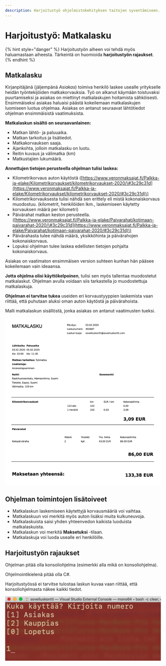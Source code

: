 ```yaml
---
description: Harjoitustyö ohjelmistokehityksen taitojen syventämiseen.
---
```


# Harjoitustyö: Matkalasku

{% hint style="danger" %}
Harjoitustyön aiheen voi tehdä myös haluamastaan aiheesta. Tärkeintä on huomioida **harjoitustyön rajaukset**. 
{% endhint %}

## Matkalasku

Kirjanpitäjänä \(jäljempänä _Asiakas_\) toimiva henkilö laskee usealle yritykselle heidän työntekijöiden matkakorvauksia. Työ on alkanut käymään toistuvaksi puurtamiseksi ja asiakas on miettinyt matkalaskujen hoitamista sähköisesti. Ensimmäiseksi asiakas haluaisi päästä kokeilemaan matkalaskujen luomiseen luotua ohjelmaa. Asiakas on antanut seuraavat lähtötiedot ohjelman ensimmäisistä vaatimuksista.

**Matkalaskun sisältö on seuraavanlainen:**

* Matkan lähtö- ja paluuaika.
* Matkan tarkoitus ja lisätiedot.
* Matkakorvauksen saaja.
* Ajankohta, jolloin matkalasku on luotu.
* Reitin kuvaus ja välimatka \(km\)
* Matkustajien lukumäärä.

**Annettujen tietojen perusteella ohjelman tulisi laskea:**

* Kilometrikorvaus auton käytöstä \([https://www.veronmaksajat.fi/Palkka-ja-elake/Kilometrikorvaukset/kilometrikorvaukset-2020/\#3c29c31d](https://www.veronmaksajat.fi/Palkka-ja-elake/Kilometrikorvaukset/kilometrikorvaukset-2020/#3c29c31d)\)
* Kilometrikorvauksesta tulisi nähdä sen erittely eli mistä kokonaiskorvaus muodostuu. \(kilometrit, henkilöiden lkm., laskemiseen käytetty korvauksen määrä per kilometri\)
* Päivärahat matkan keston perusteella. \([https://www.veronmaksajat.fi/Palkka-ja-elake/Paivarahat/kotimaan-paivarahat-2020/\#3c29c31d](https://www.veronmaksajat.fi/Palkka-ja-elake/Paivarahat/kotimaan-paivarahat-2020/#3c29c31d)\)
* Päivärahasta tulee nähdä määrä, yksikköhinta ja päivärahojen kokonaiskorvaus.
* Lopuksi ohjelman tulee laskea edellisten tietojen pohjalta kokonaiskorvaus. 

Asiakas on vaatimaton ensimmäisen version suhteen kunhan hän pääsee kokeilemaan vain ideaansa.

**Jotta ohjelma olisi käyttökelpoinen**, tulisi sen myös tallentaa muodostetut matkalaskut. Ohjelman avulla voidaan siis tarkastella jo muodostettuja matkalaskuja.

**Ohjelman ei tarvitse tukea** useiden eri korvaustyyppien laskemista vaan riittää, että puhutaan aluksi oman auton käytöstä ja päivärahoista. 

Malli matkalaskun sisällöstä, jonka asiakas on antanut vaatimusten tueksi.

![Esimerkki matkalaskusta](../.gitbook/assets/matkalasku%20%281%29.png)

## Ohjelman toimintojen lisätoiveet

* Matkalaskun laskemiseen käytettyjä korvausmääriä voi vaihtaa.
* Matkalaskuun voi merkitä myös auton lisäksi muita kulkuneuvoja.
* Matkalaskuista saisi yhden yhteenvedon kaikista luoduista matkalaskuista.
* Matkalaskun voi merkitä **Maksetuksi** -tilaan.
* Matkalaskuja voi luoda usealle eri henkilöille.

## Harjoitustyön rajaukset

Ohjelman pitää olla konsoliohjelma \(esimerkki alla mikä on konsoliohjelma\).

Ohjelmointikielenä pitää olla C\#.

Harjoitustyössä ei tarvitse tulostaa laskun kuvaa vaan riittää, että konsoliohjelmasta näkee kaikki tiedot.

![Esimerkki konsoliohjelmasta](../.gitbook/assets/konsolisovellus_01.png)

